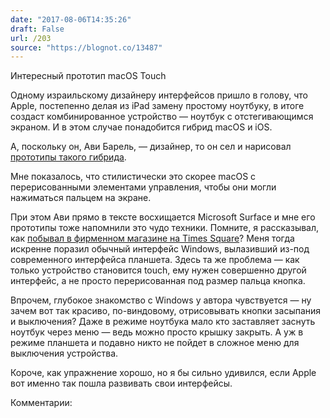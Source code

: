 ```yaml
---
date: "2017-08-06T14:35:26"
draft: False
url: /203
source: "https://blognot.co/13487"
---
```


[‌](https://blognot.co/wp-content/uploads/2017/08/0-EvShHluErBO0Hrx9.jpg)Интересный прототип macOS Touch

Одному израильскому дизайнеру интерфейсов пришло в голову, что Apple, постепенно делая из iPad замену простому ноутбуку, в итоге создаст комбинированное устройство — ноутбук с отстегивающимся экраном. И в этом случае понадобится гибрид macOS и iOS.

А, поскольку он, Ави Барель, — дизайнер, то он сел и нарисовал [прототипы такого гибрида](https://uxplanet.org/apple-its-time-to-merge-ios-with-macos-4f04c947c19d).



Мне показалось, что стилистически это скорее macOS с перерисованными элементами управления, чтобы они могли нажиматься пальцем на экране.



При этом Ави прямо в тексте восхищается Microsoft Surface и мне его прототипы тоже напомнили это чудо техники. Помните, я рассказывал, как [побывал в фирменном магазине на Times Square](https://blognot.co/11071)? Меня тогда искренне поразил обычный интерфейс Windows, вылазивший из-под современного интерфейса планшета. Здесь та же проблема — как только устройство становится touch, ему нужен совершенно другой интерфейс, а не просто перерисованная под размер пальца кнопка.

Впрочем, глубокое знакомство с Windows у автора чувствуется — ну зачем вот так красиво, по-виндовому, отрисовывать кнопки засыпания и выключения? Даже в режиме ноутбука мало кто заставляет заснуть ноутбук через меню — ведь можно просто крышку закрыть. А уж в режиме планшета и подавно никто не пойдет в сложное меню для выключения устройства.

Короче, как упражнение хорошо, но я бы сильно удивился, если Apple вот именно так пошла развивать свои интерфейсы.

Комментарии:
